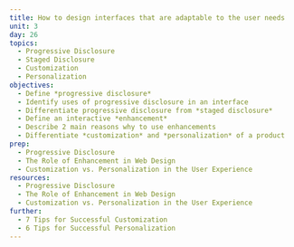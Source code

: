 ```yaml
---
title: How to design interfaces that are adaptable to the user needs
unit: 3
day: 26
topics:
  - Progressive Disclosure
  - Staged Disclosure
  - Customization
  - Personalization
objectives:
  - Define *progressive disclosure*
  - Identify uses of progressive disclosure in an interface
  - Differentiate progressive disclosure from *staged disclosure*
  - Define an interactive *enhancement*
  - Describe 2 main reasons why to use enhancements
  - Differentiate *customization* and *personalization* of a product
prep:
  - Progressive Disclosure
  - The Role of Enhancement in Web Design
  - Customization vs. Personalization in the User Experience
resources:
  - Progressive Disclosure
  - The Role of Enhancement in Web Design
  - Customization vs. Personalization in the User Experience
further:
  - 7 Tips for Successful Customization
  - 6 Tips for Successful Personalization
---
```

